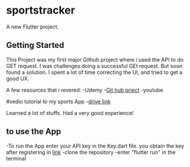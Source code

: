 # sportstracker

A new Flutter project.

## Getting Started

This Project was my first major Github project where i used the API to do GET request.
I was challenges doing a successful GEt request. But soon found a solution.
I spent a lot of time correcting the UI, and tried to get a good UX.

A few resources that i revered:
-Udemy
-[Git hub prject](https://github.com/beraldofilippo/volleystats)
-youtube

#vedio tutorial to my sports App
-[drive link](https://drive.google.com/file/d/1IZobb4NNP1z1LtmDSjVZuYItAX1hNKIW/view?usp=sharing)

Learned a lot of stuffs. Had a very good experience!

## to use the App
-To run the App enter your API key in the Key.dart file. you obtain the key after registering in [link](https://api-sports.io/)
-clone the repository
-enter "flutter run" in the terminal
